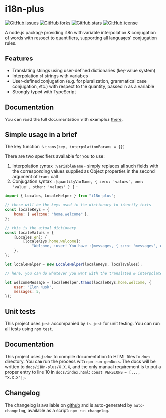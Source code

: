 # i18n-plus

[![GitHub issues](https://img.shields.io/github/issues/artus9033/i18n-plus?style=flat-square)](https://github.com/artus9033/i18n-plus/issues)
[![GitHub forks](https://img.shields.io/github/forks/artus9033/i18n-plus?style=flat-square)](https://github.com/artus9033/i18n-plus/network)
[![GitHub stars](https://img.shields.io/github/stars/artus9033/i18n-plus?style=flat-square)](https://github.com/artus9033/i18n-plus/stargazers)
[![GitHub license](https://img.shields.io/github/license/artus9033/i18n-plus?style=flat-square)](https://github.com/artus9033/i18n-plus/blob/master/LICENSE)

A node.js package providing i18n with variable interpolation & conjugation of words with respect to quantifiers, supporting all languages' conjugation rules.

## Features

-   Translating strings using user-defined dictionaries (key-value system)
-   Interpolation of strings with variables
-   User-defined conjugation (e.g. for pluralization, grammatical case conjugation, etc.) with respect to the quantity, passed in as a variable
-   Strongly typed with TypeScript

## Documentation

You can read the full documentation with examples [there](https://artus9033.github.io/i18n-plus/).

## Simple usage in a brief

The key function is `trans(key, interpolationParams = {})`

There are two specifiers available for you to use:

1. Interpolation syntax `:variableName` - simply replaces all such fields with the corresponding values supplied as Object properties in the second argument of `trans` call
2. Conjugation syntax `:[quantityVarName, { zero: 'values', one: 'value', other: 'values' } ]` -

```javascript
import { Locales, LocaleHelper } from "i18n-plus";

// these will be the keys used in the dictionary to identify texts
const localeKeys = {
	home: { welcome: "home.welcome" },
};

// this is the actual dictionary
const localeValues = {
	[Locales.en]: {
		[localeKeys.home.welcome]:
			"Welcome, :user! You have :[messages, { zero: 'messages', one: 'message', other: 'messages' }]",
	},
};

let localeHelper = new LocaleHelper(localeKeys, localeValues);

// here, you can do whatever you want with the translated & interpolated text, e.g. send it with an HTTP response, render it as a React or HTML component, log it to the console, etc.

let welcomeMessage = localeHelper.trans(localeKeys.home.welcome, {
	user: "Elon Musk",
	messages: 5,
});
```

## Unit tests

This project uses `jest` accompanied by `ts-jest` for unit testing. You can run all tests using `npm test`.

## Documentation

This project uses `jsdoc` to compile documentation to HTML files to `docs` directory. You can run the process with `npm run genDocs`. The docs will be written to `docs/i18n-plus/X.X.X`, and the only manual requirement is to put a proper entry to line $10$ in `docs/index.html`: `const VERSIONS = [..., "X.X.X"];`.

## Changelog

The changelog is available on [github](https://github.com/artus9033/i18n-plus/blob/master/CHANGELOG.md) and is auto-generated by `auto-changelog`, available as a script: `npm run changelog`.
